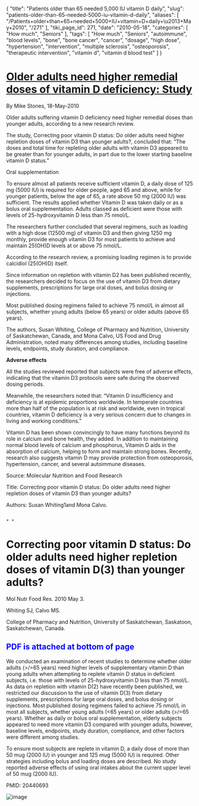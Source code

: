 {
    "title": "Patients older than 65 needed 5,000 IU vitamin D daily",
    "slug": "patients-older-than-65-needed-5000-iu-vitamin-d-daily",
    "aliases": [
        "/Patients+older+than+65+needed+5000+IU+vitamin+D+daily+\u2013+May+2010",
        "/271"
    ],
    "tiki_page_id": 271,
    "date": "2010-05-18",
    "categories": [
        "How much",
        "Seniors"
    ],
    "tags": [
        "How much",
        "Seniors",
        "autoimmune",
        "blood levels",
        "bone",
        "bone cancer",
        "cancer",
        "dosage",
        "high dose",
        "hypertension",
        "intervention",
        "multiple sclerosis",
        "osteoporosis",
        "therapeutic intervention",
        "vitamin d",
        "vitamin d blood test"
    ]
}


# [Older adults need higher remedial doses of vitamin D deficiency: Study](http://www.nutraingredients.com/Research/Older-adults-need-higher-remedial-doses-of-vitamin-D-deficiency-Study%20)

By Mike Stones, 18-May-2010

Older adults suffering vitamin D deficiency need higher remedial doses than younger adults, according to a new research review.

The study, Correcting poor vitamin D status: Do older adults need higher repletion doses of vitamin D3 than younger adults?, concluded that: “The doses and total time for repleting older adults with vitamin D3 appeared to be greater than for younger adults, in part due to the lower starting baseline vitamin D status.”

Oral supplementation

To ensure almost all patients receive sufficient vitamin D, a daily dose of 125 mg (5000 IU) is required for older people, aged 65 and above, while for younger patients, below the age of 65, a rate above 50 mg (2000 IU) was sufficient. The results applied whether Vitamin D was taken daily or as a bolus oral supplementation. Adults classed as deficient were those with levels of 25-hydroxyvitamin D less than 75 nmol/L.

The researchers further concluded that several regimens, such as loading with a high dose (12500 mg) of vitamin D3 and then giving 1250 mg monthly, provide enough vitamin D3 for most patients to achieve and maintain 25(OH)D levels at or above 75 nmol/L.

According to the research review, a promising loading regimen is to provide calcidiol (25(OH)D) itself.

Since information on repletion with vitamin D2 has been published recently, the researchers decided to focus on the use of vitamin D3 from dietary supplements, prescriptions for large oral doses, and bolus dosing or injections.

Most published dosing regimens failed to achieve 75 nmol/L in almost all subjects, whether young adults (below 65 years) or older adults (above 65 years).

The authors, Susan Whiting, College of Pharmacy and Nutrition, University of Saskatchewan, Canada, and Mona Calvo, US Food and Drug Administration, noted many differences among studies, including baseline levels, endpoints, study duration, and compliance.

 **Adverse effects** 

All the studies reviewed reported that subjects were free of adverse effects, indicating that the vitamin D3 protocols were safe during the observed dosing periods.

Meanwhile, the researchers noted that: “Vitamin D insufficiency and deficiency is at epidemic proportions worldwide. In temperate countries more than half of the population is at risk and worldwide, even in tropical countries, vitamin D deficiency is a very serious concern due to changes in living and working conditions.”

Vitamin D has been shown convincingly to have many functions beyond its role in calcium and bone health, they added. In addition to maintaining normal blood levels of calcium and phosphorus, Vitamin D aids in the absorption of calcium, helping to form and maintain strong bones. Recently, research also suggests vitamin D may provide protection from osteoporosis, hypertension, cancer, and several autoimmune diseases.

Source: Molecular Nutrition and Food Research

Title: Correcting poor vitamin D status: Do older adults need higher repletion doses of vitamin D3 than younger adults?

Authors: Susan Whiting1and Mona Calvo.

                                                                                                                                                                                                                                                            * *

# Correcting poor vitamin D status: Do older adults need higher repletion doses of vitamin D(3) than younger adults?

Mol Nutr Food Res. 2010 May 3. 

Whiting SJ, Calvo MS.

College of Pharmacy and Nutrition, University of Saskatchewan, Saskatoon, Saskatchewan, Canada.

##  **<span style="color:#00F;">PDF is attached at bottom of page</span>** 

We conducted an examination of recent studies to determine whether older adults (>/=65 years) need higher levels of supplementary vitamin D than young adults when attempting to replete vitamin D status in deficient subjects, i.e. those with levels of 25-hydroxyvitamin D less than 75 nmol/L. As data on repletion with vitamin D(2) have recently been published, we restricted our discussion to the use of vitamin D(3) from dietary supplements, prescriptions for large oral doses, and bolus dosing or injections. Most published dosing regimens failed to achieve 75 nmol/L in most all subjects, whether young adults (<65 years) or older adults (>/=65 years). Whether as daily or bolus oral supplementation, elderly subjects appeared to need more vitamin D3 compared with younger adults, however, baseline levels, endpoints, study duration, compliance, and other factors were different among studies. 

To ensure most subjects are replete in vitamin D, a daily dose of more than 50 mug (2000 IU) in younger and 125 mug (5000 IU) is required. Other strategies including bolus and loading doses are described. No study reported adverse effects of using oral intakes about the current upper level of 50 mug (2000 IU).

PMID: 20440693 

<img src="https://d378j1rmrlek7x.cloudfront.net/attachments/jpeg/loading-calvo.jpg" alt="image">